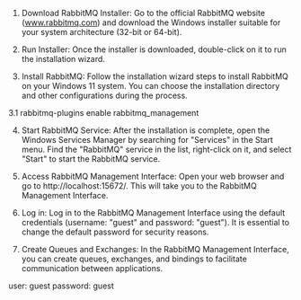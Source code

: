 1. Download RabbitMQ Installer: Go to the official RabbitMQ website (www.rabbitmq.com) and download the Windows installer suitable for your system architecture (32-bit or 64-bit).

2. Run Installer: Once the installer is downloaded, double-click on it to run the installation wizard.

3. Install RabbitMQ: Follow the installation wizard steps to install RabbitMQ on your Windows 11 system. You can choose the installation directory and other configurations during the process.

3.1 rabbitmq-plugins enable rabbitmq_management


4. Start RabbitMQ Service: After the installation is complete, open the Windows Services Manager by searching for "Services" in the Start menu. Find the "RabbitMQ" service in the list, right-click on it, and select "Start" to start the RabbitMQ service.

5. Access RabbitMQ Management Interface: Open your web browser and go to http://localhost:15672/. This will take you to the RabbitMQ Management Interface.

6. Log in: Log in to the RabbitMQ Management Interface using the default credentials (username: "guest" and password: "guest"). It is essential to change the default password for security reasons.

7. Create Queues and Exchanges: In the RabbitMQ Management Interface, you can create queues, exchanges, and bindings to facilitate communication between applications.


user: guest
password: guest